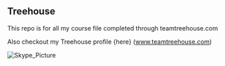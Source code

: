 ## Treehouse

This repo is for all my course file completed through teamtreehouse.com

Also checkout my Treehouse profile {here} (www.teamtreehouse.com)

![Skype_Picture](https://user-images.githubusercontent.com/48488471/54371531-d2046000-4679-11e9-8069-0a5a10f198cd.jpeg)


